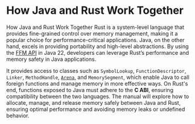 # How Java and Rust Work Together

How Java and Rust Work Together
Rust is a system-level language that provides fine-grained control over memory management, making it a popular choice for performance-critical applications. Java, on the other hand, excels in providing portability and high-level abstractions. By using the [FFM API](https://openjdk.org/jeps/454) in Java 22, developers can leverage Rust’s performance and memory safety in Java applications. 

It provides access to classes such as `SymbolLookup`, `FunctionDescriptor`, `Linker`, `MethodHandle`, [`Arena`](arenas.md), and `MemorySegment`, which enable Java to call foreign functions and manage memory in more effective ways. On Rust's end, functions exposed to Java must adhere to the **C ABI**, ensuring compatibility between the two languages. The manual will explore how to allocate, manage, and release memory safely between Java and Rust, ensuring optimal performance and avoiding memory leaks or undefined behavior.
